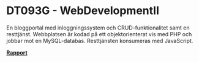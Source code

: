 # DT093G - WebDevelopmentII

En bloggportal med inloggningssystem och CRUD-funktionalitet samt en resttjänst. 
Webbplatsen är kodad på ett objektorienterat vis med PHP och jobbar mot en MySQL-databas. Resttjänsten konsumeras med JavaScript.

[__Rapport__](https://albinronnkvist.se/skola/dt093g/ProjektRapport.pdf)
